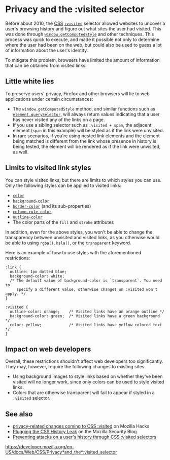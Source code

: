 # Privacy and the :visited selector

Before about 2010, the [CSS](https://developer.mozilla.org/en-US/docs/Web/CSS) [`:visited`](:visited) selector allowed websites to uncover a user's browsing history and figure out what sites the user had visited. This was done through [`window.getComputedStyle`](https://developer.mozilla.org/en-US/docs/Web/API/Window/getComputedStyle) and other techniques. This process was quick to execute, and made it possible not only to determine where the user had been on the web, but could also be used to guess a lot of information about the user's identity.

To mitigate this problem, browsers have limited the amount of information that can be obtained from visited links.

## Little white lies

To preserve users' privacy, Firefox and other browsers will lie to web applications under certain circumstances:

- The `window.getComputedStyle` method, and similar functions such as [`element.querySelector`](https://developer.mozilla.org/en-US/docs/Web/API/Element/querySelector), will always return values indicating that a user has never visited any of the links on a page.
- If you use a sibling selector such as `:visited + span`, the adjacent element (`span` in this example) will be styled as if the link were unvisited.
- In rare scenarios, if you're using nested link elements and the element being matched is different from the link whose presence in history is being tested, the element will be rendered as if the link were unvisited, as well.

## Limits to visited link styles

You can style visited links, but there are limits to which styles you can use. Only the following styles can be applied to visited links:

- [`color`](color)
- [`background-color`](background-color)
- [`border-color`](border-color) (and its sub-properties)
- [`column-rule-color`](column-rule-color)
- [`outline-color`](outline-color)
- The color parts of the `fill` and `stroke` attributes

In addition, even for the above styles, you won't be able to change the transparency between unvisited and visited links, as you otherwise would be able to using `rgba()`, `hsla()`, or the `transparent` keyword.

Here is an example of how to use styles with the aforementioned restrictions:

    :link {
      outline: 1px dotted blue;
      background-color: white;
      /* The default value of background-color is `transparent`. You need to
         specify a different value, otherwise changes on :visited won't apply. */
    }

    :visited {
      outline-color: orange;    /* Visited links have an orange outline */
      background-color: green;  /* Visited links have a green background */
      color: yellow;            /* Visited links have yellow colored text */
    }

## Impact on web developers

Overall, these restrictions shouldn't affect web developers too significantly. They may, however, require the following changes to existing sites:

- Using background images to style links based on whether they've been visited will no longer work, since only colors can be used to style visited links.
- Colors that are otherwise transparent will fail to appear if styled in a `:visited` selector.

## See also

- [privacy-related changes coming to CSS :visited](https://hacks.mozilla.org/2010/03/privacy-related-changes-coming-to-css-vistited/) on Mozilla Hacks
- [Plugging the CSS History Leak](https://blog.mozilla.com/security/2010/03/31/plugging-the-css-history-leak/) on the Mozilla Security Blog
- [Preventing attacks on a user's history through CSS :visited selectors](https://dbaron.org/mozilla/visited-privacy)

<a href="https://developer.mozilla.org/en-US/docs/Web/CSS/Privacy_and_the_:visited_selector" class="_attribution-link">https://developer.mozilla.org/en-US/docs/Web/CSS/Privacy*and_the*:visited_selector</a>
